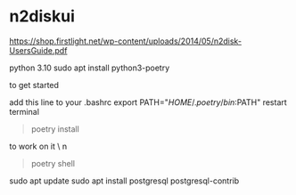# n2diskui
https://shop.firstlight.net/wp-content/uploads/2014/05/n2disk-UsersGuide.pdf

python 3.10 
sudo apt install python3-poetry 

to get started

add this line to your .bashrc 
export PATH="$HOME/.poetry/bin:$PATH" 
restart terminal 

>poetry install 

to work on it \ n
>poetry shell


sudo apt update 
sudo apt install postgresql postgresql-contrib 


